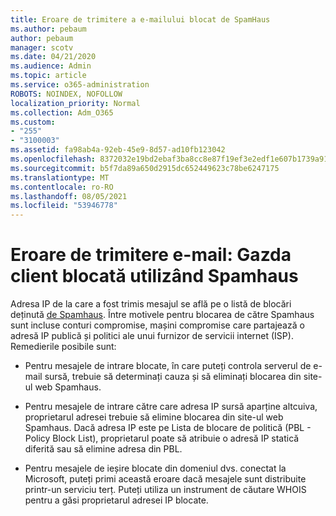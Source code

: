 ```yaml
---
title: Eroare de trimitere a e-mailului blocat de SpamHaus
ms.author: pebaum
author: pebaum
manager: scotv
ms.date: 04/21/2020
ms.audience: Admin
ms.topic: article
ms.service: o365-administration
ROBOTS: NOINDEX, NOFOLLOW
localization_priority: Normal
ms.collection: Adm_O365
ms.custom:
- "255"
- "3100003"
ms.assetid: fa98ab4a-92eb-45e9-8d57-ad10fb123042
ms.openlocfilehash: 8372032e19bd2ebaf3ba8cc8e87f19ef3e2edf1e607b1739a919f6dcc443cd97
ms.sourcegitcommit: b5f7da89a650d2915dc652449623c78be6247175
ms.translationtype: MT
ms.contentlocale: ro-RO
ms.lasthandoff: 08/05/2021
ms.locfileid: "53946778"
---
```

# <a name="error-sending-email-client-host-blocked-using-spamhaus"></a>Eroare de trimitere e-mail: Gazda client blocată utilizând Spamhaus

Adresa IP de la care a fost trimis mesajul se află pe o listă de blocări deținută [de Spamhaus](https://go.microsoft.com/fwlink/p/?linkid=123245). Între motivele pentru blocarea de către Spamhaus sunt incluse conturi compromise, mașini compromise care partajează o adresă IP publică și politici ale unui furnizor de servicii internet (ISP). Remedierile posibile sunt:
  
- Pentru mesajele de intrare blocate, în care puteți controla serverul de e-mail sursă, trebuie să determinați cauza și să eliminați blocarea din site-ul web Spamhaus.

- Pentru mesajele de intrare către care adresa IP sursă aparține altcuiva, proprietarul adresei trebuie să elimine blocarea din site-ul web Spamhaus. Dacă adresa IP este pe Lista de blocare de politică (PBL - Policy Block List), proprietarul poate să atribuie o adresă IP statică diferită sau să elimine adresa din PBL.

- Pentru mesajele de ieșire blocate din domeniul dvs. conectat la Microsoft, puteți primi această eroare dacă mesajele sunt distribuite printr-un serviciu terț. Puteți utiliza un instrument de căutare WHOIS pentru a găsi proprietarul adresei IP blocate.
